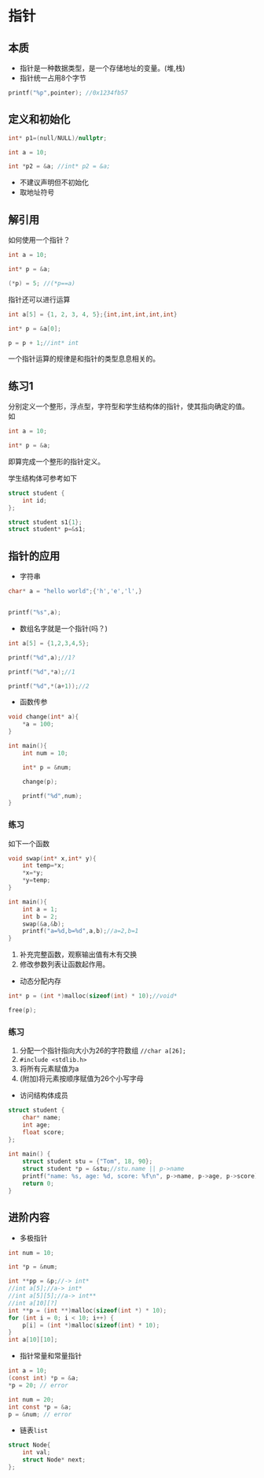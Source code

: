 # 指针
## 本质
- 指针是一种数据类型，是一个存储地址的变量。(堆,栈)
- 指针统一占用8个字节
```c
printf("%p",pointer); //0x1234fb57
```

## 定义和初始化
```c
int* p1=(null/NULL)/nullptr;

int a = 10;

int *p2 = &a; //int* p2 = &a;
```
- 不建议声明但不初始化
- 取地址符号

## 解引用
如何使用一个指针？
```c
int a = 10;

int* p = &a;

(*p) = 5; //(*p==a)
```

指针还可以进行运算
```c
int a[5] = {1, 2, 3, 4, 5};{int,int,int,int,int}

int* p = &a[0];

p = p + 1;//int* int
```
一个指针运算的规律是和指针的类型息息相关的。
## 练习1
分别定义一个整形，浮点型，字符型和学生结构体的指针，使其指向确定的值。
如
```c
int a = 10;

int* p = &a;
```
即算完成一个整形的指针定义。

学生结构体可参考如下
```c
struct student {
	int id;
};
```


```c
struct student s1{1};
struct student* p=&s1;
```


## 指针的应用
- 字符串
```c
char* a = "hello world";{'h','e','l',}


printf("%s",a);
```

- 数组名字就是一个指针(吗？)
```c
int a[5] = {1,2,3,4,5};

printf("%d",a);//1?

printf("%d",*a);//1

printf("%d",*(a+1));//2
```

- 函数传参
```c
void change(int* a){
	*a = 100;
}

int main(){
	int num = 10;

	int* p = &num;

	change(p);

	printf("%d",num);
}
```
### 练习
如下一个函数
```c
void swap(int* x,int* y){
	int temp=*x;
	*x=*y;
	*y=temp;
}

int main(){
	int a = 1;
	int b = 2;
	swap(&a,&b);
	printf("a=%d,b=%d",a,b);//a=2,b=1
}
```
1. 补充完整函数，观察输出值有木有交换
2. 修改参数列表让函数起作用。

- 动态分配内存
```c
int* p = (int *)malloc(sizeof(int) * 10);//void* 

free(p);
```
### 练习
1. 分配一个指针指向大小为26的字符数组 `//char a[26];`
2. `#include <stdlib.h>`
3. 将所有元素赋值为a
4.  (附加)将元素按顺序赋值为26个小写字母




- 访问结构体成员
```c
struct student {
    char* name;
    int age;
    float score;
};
 
int main() {
    struct student stu = {"Tom", 18, 90};
    struct student *p = &stu;//stu.name || p->name 
    printf("name: %s, age: %d, score: %f\n", p->name, p->age, p->score);
    return 0;
}
```

## 进阶内容
- 多极指针
```c
int num = 10;

int *p = &num;

int **pp = &p;//-> int*
//int a[5];//a-> int*
//int a[5][5];//a-> int**
//int a[10][?]
int **p = (int **)malloc(sizeof(int *) * 10);
for (int i = 0; i < 10; i++) {
    p[i] = (int *)malloc(sizeof(int) * 10);
}
int a[10][10];
```

- 指针常量和常量指针
```c
int a = 10;
(const int) *p = &a;
*p = 20; // error

int num = 20;
int const *p = &a;
p = &num; // error
```

- 链表`list`
```c
struct Node{
	int val;
	struct Node* next;
};
```

